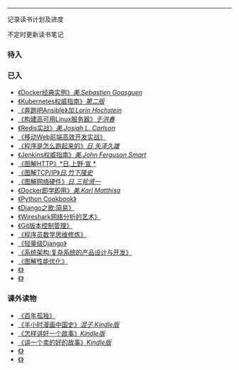 ---

记录读书计划及进度

不定时更新读书笔记


### 待入

### 已入

- [《Docker经典实例》*美.Sebastien Goasguen*](https://item.jd.com/12126210.html)
- [《Kubernetes权威指南》*第二版*](https://item.jd.com/11980349.html)
- [《奔跑吧Ansible》*加.Lorin Hochstein*]()
- [《构建高可用Linux服务器》*于洪春*]()
- [《Redis实战》*美.Josiah L. Carlson*]()
- [《移动Web前端高效开发实战》](https://item.jd.com/12170351.html)
- [《程序是怎么跑起来的》*日.矢泽久雄*](https://item.jd.com/11676683.html)
- [《Jenkins权威指南》*美.John Ferguson Smart*](https://item.jd.com/12052762.html)
- [《图解HTTP》*日.上野·宣 *](https://item.jd.com/11449491.html#crumb-wrap)
- [《图解TCP/IP》*日.竹下隆史*](https://item.jd.com/11253710.html#crumb-wrap)
- [《图解网络硬件》*日.三轮贤一*](https://item.jd.com/11506709.html#crumb-wrap)
- [《Docker即学即用》*美.Karl Matthisa*](https://www.amazon.cn/gp/product/B019R55Z6W/ref=oh_aui_detailpage_o01_s00?ie=UTF8&psc=1)
- [《Python Cookbook》](https://www.amazon.cn/gp/product/B00WKR1OKG/ref=oh_aui_detailpage_o01_s00?ie=UTF8&psc=1)
- [《Django之歌:简易》](https://www.amazon.cn/gp/product/B00P21W69K/ref=oh_aui_d_detailpage_o02_?ie=UTF8&psc=1)
- [《Wireshark网络分析的艺术》](https://www.amazon.cn/gp/product/B01AS1OS8A/ref=oh_aui_detailpage_o04_s00?ie=UTF8&psc=1)
- [《Git版本控制管理》](https://www.amazon.cn/gp/product/B00U42VM7Y/ref=oh_aui_detailpage_o04_s00?ie=UTF8&psc=1)
- [《程序员数学思维修炼》](http://product.dangdang.com/23447083.html)
- [《轻量级Django》](http://product.dangdang.com/24101643.html)
- [《系统架构:复杂系统的产品设计与开发》](http://product.dangdang.com/24166002.html)
- [《图解性能优化》](http://product.dangdang.com/24185678.html)
- [《》]()
- [《》]()

### 课外读物

- [《百年孤独》]()
- [《半小时漫画中国史》*混子.Kindle版*](https://www.amazon.cn/gp/product/B072Z88B9T/ref=oh_aui_d_detailpage_o00_?ie=UTF8&psc=1)
- [《怎样讲好一个故事》*Kindle版*](https://www.amazon.cn/gp/product/B071ZSFVTP/ref=oh_aui_d_detailpage_o00_?ie=UTF8&psc=1)
- [《讲一个卖的好的故事》*Kindle版*](https://www.amazon.cn/gp/product/B01561ZVGK/ref=oh_aui_d_detailpage_o01_?ie=UTF8&psc=1)
- [《》]()
- [《》]()
